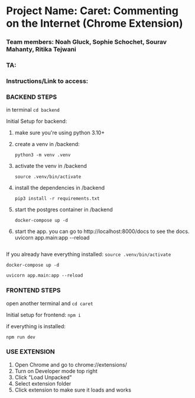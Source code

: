 # Project Name: Caret: Commenting on the Internet (Chrome Extension)

### Team members: Noah Gluck, Sophie Schochet, Sourav Mahanty, Ritika Tejwani

### TA: <Insert Here>

### Instructions/Link to access: <insert here>

### BACKEND STEPS

in terminal `cd backend`

Initial Setup for backend:

1. make sure you're using python 3.10+
2. create a venv in /backend:

   `python3 -m venv .venv`

3. activate the venv in /backend

   `source .venv/bin/activate`

4. install the dependencies in /backend

   `pip3 install -r requirements.txt`

5. start the postgres container in /backend

   `docker-compose up -d`

6. start the app. you can go to http://localhost:8000/docs to see the docs.  
   uvicorn app.main:app --reload
   ```

   ```

If you already have everything installed:
`source .venv/bin/activate`

`docker-compose up -d`

`uvicorn app.main:app --reload`

### FRONTEND STEPS

open another terminal and `cd caret`

Initial setup for frontend:
`npm i`

if everything is installed:

`npm run dev`

### USE EXTENSION

1. Open Chrome and go to chrome://extensions/
2. Turn on Developer mode top right
3. Click "Load Unpacked"
4. Select extension folder
5. Click extension to make sure it loads and works
